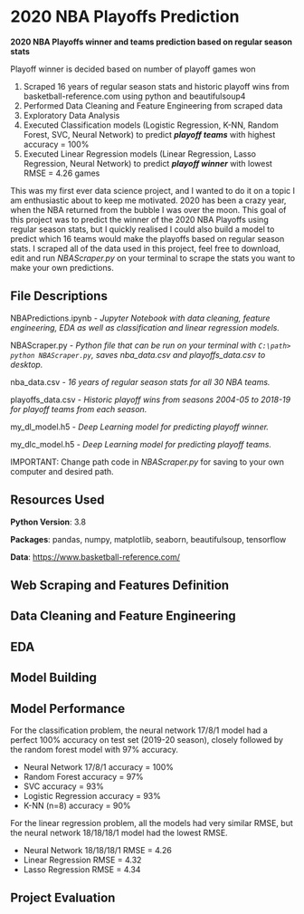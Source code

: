 # 2020 NBA Playoffs Prediction
**2020 NBA Playoffs winner and teams prediction based on regular season stats**

Playoff winner is decided based on number of playoff games won

1. Scraped 16 years of regular season stats and historic playoff wins from basketball-reference.com using python and beautifulsoup4
2. Performed Data Cleaning and Feature Engineering from scraped data
3. Exploratory Data Analysis
4. Executed Classification models (Logistic Regression, K-NN, Random Forest, SVC, Neural Network) to predict __*playoff teams*__ with highest accuracy = 100%
5. Executed Linear Regression models (Linear Regression, Lasso Regression, Neural Network) to predict __*playoff winner*__ with lowest RMSE = 4.26 games

This was my first ever data science project, and I wanted to do it on a topic I am enthusiastic about to keep me motivated. 2020 has been a crazy year, when the NBA returned from the bubble I was over the moon. This goal of this project was to predict the winner of the 2020 NBA Playoffs using regular season stats, but I quickly realised I could also build a model to predict which 16 teams would make the playoffs based on regular season stats. I scraped all of the data used in this project, feel free to download, edit and run *NBAScraper.py* on your terminal to scrape the stats you want to make your own predictions.

## File Descriptions
NBAPredictions.ipynb - *Jupyter Notebook with data cleaning, feature engineering, EDA as well as classification and linear regression models.*

NBAScraper.py - *Python file that can be run on your terminal with `C:\path> python NBAScraper.py`, saves nba_data.csv and playoffs_data.csv to desktop.*

nba_data.csv - *16 years of regular season stats for all 30 NBA teams.*

playoffs_data.csv - *Historic playoff wins from seasons 2004-05 to 2018-19 for playoff teams from each season.* 

my_dl_model.h5 - *Deep Learning model for predicting playoff winner.*

my_dlc_model.h5 - *Deep Learning model for predicting playoff teams.*

IMPORTANT: Change path code in *NBAScraper.py* for saving to your own computer and desired path.

## Resources Used
__Python Version__: 3.8

__Packages__: pandas, numpy, matplotlib, seaborn, beautifulsoup, tensorflow

__Data__: https://www.basketball-reference.com/


## Web Scraping and Features Definition



## Data Cleaning and Feature Engineering

## EDA

## Model Building

## Model Performance
For the classification problem, the neural network 17/8/1 model had a perfect 100% accuracy on test set (2019-20 season), closely followed by the random forest model with 97% accuracy.

  * Neural Network 17/8/1 accuracy = 100%
  * Random Forest accuracy = 97%
  * SVC accuracy = 93%
  * Logistic Regression accuracy = 93%
  * K-NN (n=8) accuracy = 90%

For the linear regression problem, all the models had very similar RMSE, but the neural network 18/18/18/1 model had the lowest RMSE.

  * Neural Network 18/18/18/1 RMSE = 4.26
  * Linear Regression RMSE = 4.32
  * Lasso Regression RMSE = 4.34

## Project Evaluation


